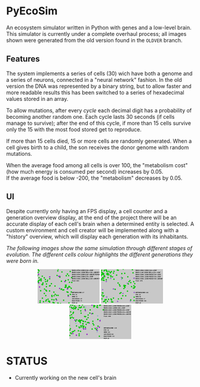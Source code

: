 # PyEcoSim
An ecosystem simulator written in Python with genes and a low-level brain.
This simulator is currently under a complete overhaul process; all images shown were generated from the old version found in the `OLDVER` branch.

## Features
The system implements a series of cells (30) wich have both a genome and a series of neurons, connected in a "neural network" fashion.
In the old version the DNA was represented by a binary string, but to allow faster and more readable results this has been switched to a series of hexadecimal values stored in an array.

To allow mutations, after every *cycle* each decimal digit has a probability of becoming another random one.
Each cycle lasts 30 seconds (if cells manage to survive); after the end of this cycle, if more than 15 cells survive only the 15 with the most food stored get to reproduce.

If more than 15 cells died, 15 or more cells are randomly generated.
When a cell gives birth to a child, the son receives the donor genome with random mutations.

When the average food among all cells is over 100, the "metabolism cost" (how much energy is consumed per second) increases by 0.05.     
If the average food is below -200, the "metabolism" decreases by 0.05.

## UI
Despite currently only having an FPS display, a cell counter and a generation overview display, at the end of the project there will be an accurate display of each cell's brain when a determined entity is selected.
A custom environment and cell creator will be implemented along with a "history" overview, which will display each generation with its inhabitants.

*The following images show the same simulation through different stages of evolution. The different cells colour highlights the different generations they were born in.*

<div align="center"><img src="./GITIMG/GITNEW1.png" width="33%">
<img src="./GITIMG/GITNEW3.png" width=33%>
<img src="./GITIMG/GITNEW4.png" width=33%></div>

# STATUS
* Currently working on the new cell's brain
